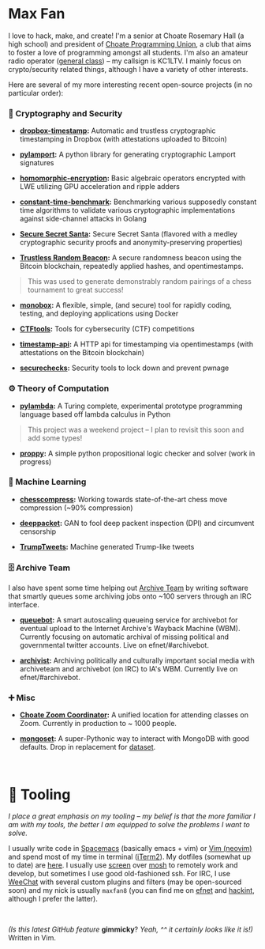 # Max Fan
I love to hack, make, and create! 
I'm a senior at Choate Rosemary Hall (a high school) and president of [Choate Programming Union](https://github.com/ChoateProgrammingUnion), a club that aims to foster a love of programming amongst all students.
I'm also an amateur radio operator ([general class](http://www.arrl.org/ham-radio-licenses)) – my callsign is KC1LTV. 
I mainly focus on crypto/security related things, although I have a variety of other interests.

Here are several of my more interesting recent open-source projects (in no particular order):
### 🔑 Cryptography and Security
- **[dropbox-timestamp](https://github.com/InnovativeInventor/dropbox-timestamp):** Automatic and trustless cryptographic timestamping in Dropbox (with attestations uploaded to Bitcoin) 

- **[pylamport](https://github.com/InnovativeInventor/pylamport):** A python library for generating cryptographic Lamport signatures

- **[homomorphic-encryption](https://github.com/InnovativeInventor/homomorphic-encryption):** Basic algebraic operators encrypted with LWE utilizing GPU acceleration and ripple adders 

- **[constant-time-benchmark](https://github.com/InnovativeInventor/constant-time-benchmark):** Benchmarking various supposedly constant time algorithms to validate various cryptographic implementations against side-channel attacks in Golang

- **[Secure Secret Santa](https://github.com/InnovativeInventor/SSS):** Secure Secret Santa (flavored with a medley cryptographic security proofs and anonymity-preserving properties) 

- **[Trustless Random Beacon](https://github.com/InnovativeInventor/random-tournament-beacon):** A secure randomness beacon using the Bitcoin blockchain, repeatedly applied hashes, and opentimestamps.
> This was used to generate demonstrably random pairings of a chess tournament to great success! 

- **[monobox](https://github.com/InnovativeInventor/monobox):** A flexible, simple, (and secure) tool for rapidly coding, testing, and deploying applications using Docker 

- **[CTFtools](https://github.com/InnovativeInventor/CTFtools):** Tools for cybersecurity (CTF) competitions 

- **[timestamp-api](https://github.com/InnovativeInventor/timestamp-api):** A HTTP api for timestamping via opentimestamps (with attestations on the Bitcoin blockchain) 

- **[securechecks](https://github.com/InnovativeInventor/securechecks):** Security tools to lock down and prevent pwnage


### ⚙️ Theory of Computation

- **[pylambda](https://github.com/InnovativeInventor/pylambda):** A Turing complete, experimental prototype programming language based off lambda calculus in Python 

> This project was a weekend project – I plan to revisit this soon and add some types!

- **[proppy](https://github.com/InnovativeInventor/Proppy):** A simple python propositional logic checker and solver (work in progress)

### 📖 Machine Learning
- **[chesscompress](https://github.com/InnovativeInventor/chesscompress):** Working towards state-of-the-art chess move compression (~90% compression)

- **[deeppacket](https://github.com/InnovativeInventor/deeppacket):** GAN to fool deep packent inspection (DPI) and circumvent censorship

- **[TrumpTweets](https://github.com/InnovativeInventor/TrumpTweet):** Machine generated Trump-like tweets 


### 🗄️ Archive Team
I also have spent some time helping out [Archive Team](https://www.archiveteam.org/) by writing software that smartly queues some archiving jobs onto ~100 servers through an IRC interface.

- **[queuebot](https://github.com/InnovativeInventor/queuebot):** A smart autoscaling queueing service for archivebot for eventual upload to the Internet Archive's Wayback Machine (WBM). Currently focusing on automatic archival of missing political and governmental twitter accounts. Live on efnet/#archivebot. 

- **[archivist](https://github.com/InnovativeInventor/archivist):**  Archiving politically and culturally important social media with archiveteam and archivebot (on IRC) to IA's WBM. Currently live on efnet/#archivebot. 

### ➕ Misc
- **[Choate Zoom Coordinator](https://github.com/ChoateProgrammingUnion/zoom-coordinator):** A unified location for attending classes on Zoom. Currently in production to ~ 1000 people.

- **[mongoset](https://github.com/TadpoleTutoring/mongoset):** A super-Pythonic way to interact with MongoDB with good defaults. Drop in replacement for [dataset](https://github.com/pudo/dataset).

<br>

# 🧰 Tooling
*I place a great emphasis on my tooling – my belief is that the more familiar I am with my tools, the better I am equipped to solve the problems I want to solve.*

I usually write code in [Spacemacs](https://www.spacemacs.org/) (basically emacs + vim) or [Vim (neovim)](https://neovim.io/) and spend most of my time in terminal ([iTerm2]()). My dotfiles (somewhat up to date) are [here](https://github.com/InnovativeInventor/dotfiles). 
I usually use [screen](https://linux.die.net/man/1/screen) over [mosh](https://mosh.org/) to remotely work and develop, but sometimes I use good old-fashioned ssh. 
For IRC, I use [WeeChat](https://weechat.org/) with several custom plugins and filters (may be open-sourced soon) and my nick is usually `maxfan8` (you can find me on [efnet](http://www.efnet.org/) and [hackint](https://hackint.org/), although I prefer the latter).

<br>

*(Is this latest GitHub feature* **gimmicky**? *Yeah, ^^ it certainly looks like it is!)* Written in Vim.
